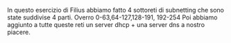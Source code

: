 In questo esercizio di Filius abbiamo fatto 4 sottoreti di subnetting che sono state suddivise 4 parti.
Overro 0-63,64-127,128-191, 192-254
Poi abbiamo aggiunto a tutte queste reti un server dhcp + una server dns a nostro piacere.
